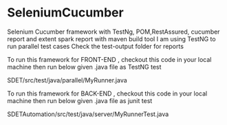 # SeleniumCucumber
Selenium Cucumber framework with TestNg, POM,RestAssured, cucumber report and extent spark report  with maven build tool
I am using TestNG to run parallel test cases 
Check the test-output folder for reports

To run this framework for FRONT-END , checkout this code in your local machine then run below given .java file as TestNG test

SDET/src/test/java/parallel/MyRunner.java




To run this framework for BACK-END , checkout this code in your local machine then run below given .java file as junit test

SDETAutomation/src/test/java/server/MyRunnerTest.java
